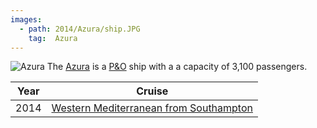 ```yaml
---
images:
  - path: 2014/Azura/ship.JPG
    tag:  Azura
---
```

![Azura](../../Diary/2014/Azura/ship.JPG)
The [Azura](https://www.pocruises.com/cruise-ships/azura/) is a [P&O](P&O)
ship with a a capacity of 3,100 passengers.

|Year|Cruise|
|-|-|
|2014|[Western Mediterranean from Southampton](2014/Azura/facilities)|
